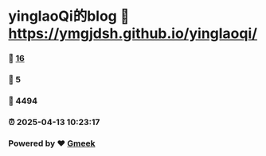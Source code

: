 # yinglaoQi的blog :link: https://ymgjdsh.github.io/yinglaoqi/ 
### :page_facing_up: [16](https://ymgjdsh.github.io/yinglaoqi//tag.html) 
### :speech_balloon: 5 
### :hibiscus: 4494 
### :alarm_clock: 2025-04-13 10:23:17 
### Powered by :heart: [Gmeek](https://github.com/Meekdai/Gmeek)
